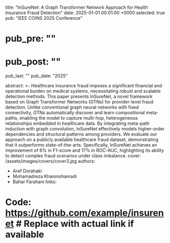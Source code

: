 title:          "InSureNet: A Graph Transformer Network Approach for Health Insurance Fraud Detection"
date:           2025-01-01 00:01:00 +0000
selected:       true
pub:            "IEEE COINS 2025 Conference"
# pub_pre:        ""
# pub_post:       ""
pub_last:       ""
pub_date:       "2025"

abstract: >- 
  Healthcare insurance fraud imposes a significant financial and operational burden on medical
  systems, necessitating robust and scalable detection methods. This paper presents InSureNet, a novel framework
  based on Graph Transformer Networks (GTNs) for provider-level fraud detection. Unlike conventional
  graph neural networks with fixed connectivity, GTNs automatically discover and learn compositional meta-
  paths, enabling the model to capture multi-hop, heterogeneous relationships embedded in healthcare data. By
  integrating meta-path induction with graph convolution, InSureNet effectively models higher-order dependencies
  and structural patterns among providers. We evaluate our approach on a publicly available healthcare fraud
  dataset, demonstrating that it outperforms state-of-the-arts. Specifically, InSureNet achieves an improvement of
  6% in F1-score and 17% in ROC-AUC, highlighting its ability to detect complex fraud scenarios under class
  imbalance.
cover:          /assets/images/covers/cover3.jpg
authors:
  - Aref Dorahaki
  - Mohamadreza Khanmohamadi
  - Bahar Farahani
links:
  # Code: https://github.com/example/insurenet # Replace with actual link if available
